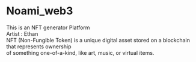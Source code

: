 # Noami_web3
This is an NFT generator Platform
<br>
Artist : Ethan 
<br> 
NFT (Non-Fungible Token) is a unique digital asset stored on a blockchain that represents ownership
<br> 
of something one-of-a-kind, like art, music, or virtual items.
